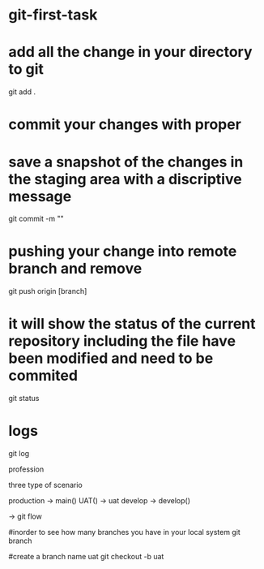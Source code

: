 # git-first-task
# add all the change in your directory to git
git add .

# commit your changes with proper
# save a snapshot of the changes in the staging area with a discriptive message
git commit -m ""

# pushing your change into remote branch and remove 
git push origin [branch]

# it will show the status of the current repository including the file have been modified and need to be commited
git status

# logs 
git log

profession

three type of scenario

production -> main()
UAT() -> uat
develop -> develop()

-> git flow

#inorder to see how many branches you have in your local system
git branch

#create a branch name uat
git checkout -b uat
